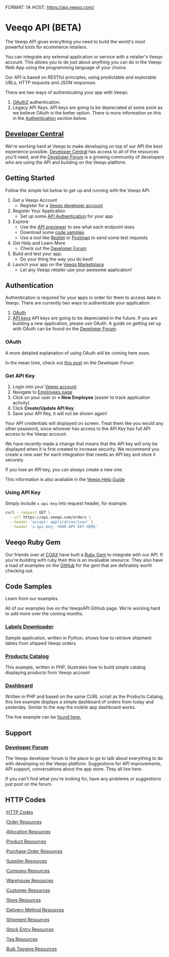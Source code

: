FORMAT: 1A
HOST: https://api.veeqo.com/

# Veeqo API (BETA)

The Veeqo API gives everything you need to build the world's most powerful tools for ecommerce retailers.

You can integrate any external application or service with a retailer's Veeqo account. This allows you to do just about anything you can do in the Veeqo Web App using the programming language of your choice.

Our API is based on RESTful principles, using predictable and explorable URLs, HTTP requests and JSON responses.

There are two ways of authenticating your app with Veeqo:
1. [OAuth2](https://oauth.net/2/) authentication.
2. Legacy API Keys.
API keys are going to be depreciated at some point as we believe OAuth is the better option. There is more information on this in the [Authentication](/#introduction/authentication) section below.


## [Developer Central](https://developer.veeqo.com)

We're working hard at Veeqo to make developing on top of our API the best experience possible. 
[Developer Central](https://developer.veeqo.com) has access to all of the resources you'll need, and the 
[Developer Forum](https://developer-forum.veeqo.com) is a growing community of developers who are using the API and 
building on the Veeqo platform.

## Getting Started

Follow the simple list below to get up and running with the Veeqo API.

1. Get a Veeqo Account
    * Register for a [Veeqo developer account](https://goo.gl/forms/mmGTgzadLvQVS6ml2)
2. Register Your Application
    * Set up some [API Authentication](/#introduction/authentication) for your app
3. Explore
    * Use the [API previewer](/#reference/orders) to see what each endpoint does
    * Download some [code samples](/#introduction/code-samples)
    * Use a tool like [Restlet](https://restlet.com/) or [Postman](https://www.getpostman.com/) to send some test requests
4. Get Help and Learn More  
    * Check out the [Developer Forum](https://developer-forum.veeqo.com)
5. Build and test your app.
    * Do your thing the way you do best!
6. Launch your app on the [Veeqo Marketplace](https://marletplace.veeqo.com)
    * Let any Veeqo retailer use your awesome application!

## Authentication

Authentication is required for your apps in order for them to access data in Veeqo. There are currently two ways to authenticate your application:
1. [OAuth](/#introduction/OAuth)
2. [API keys](/#introduction/Get-API-Key)
API keys are going to be depreciated in the future. If you are building a new application, please use OAuth. A guide on getting set up with OAuth can be found on the [Developer Forum](https://developer-forum.veeqo.com/t/veeqo-now-supports-oauth/95).

### OAuth

A more detailed explanation of using OAuth will be coming here soon. 

In the mean time, check out [this post](https://developer-forum.veeqo.com/t/veeqo-now-supports-oauth/95) on the Developer Forum

### Get API Key

1. Login into your [Veeqo account](https://app.veeqo.com/login)
2. Navigate to [Employees page](https://app.veeqo.com/employees)
3. Click on your user or **+ New Employee** (easier to track application activity)
4. Click **Create/Update API Key**
5. Save your API Key, it will not be shown again!

Your API credentials will displayed on screen. Treat them like you would
any other password, since whoever has access to the API Key has full API access
to the Veeqo account.

We have recently made a change that means that the API key will only be displayed 
when it is first created to increase security. We recommend you create a new user 
for each integration that needs an API key and store it securely.

If you lose an API key, you can always create a new one.

This information is also available in the [Veeqo Help Guide](https://help.veeqo.com/hc/en-us/articles/115005403265-API-Key)

### Using API Key

Simply include `x-api-key` into request header, for example:

```bash
curl --request GET \
  --url https://api.veeqo.com/orders \
  --header 'accept: application/json' \
  --header 'x-api-key: YOUR API KEY HERE'
```
## Veeqo Ruby Gem
Our friends over at [COAX](https://coaxsoft.com/) have built a 
[Ruby Gem](https://github.com/coaxsoft/veeqo_api_ruby)
to integrate with our API. If you're building with ruby then this
is an invaluable resource. They also have a load of examples on the
[GitHub](https://github.com/coaxsoft/veeqo_api_ruby/tree/master/examples)
for the gem that are definately worth checking out.

## Code Samples

Learn from our examples.

All of our examples live on the VeeqoAPI GitHub page. We're working hard to add 
more over the coming months.

### [Labels Downloader](https://github.com/VeeqoAPI/shipment-label-downloader)

Sample application, written in Python, shows how to retrieve shipment lables
from shipped Veeqo orders 

### [Products Catalog](https://github.com/VeeqoAPI/products-list)

This example, written in PHP, illustrates how to build simple catalog
displaying products from Veeqo account

### [Dashboard](https://github.com/VeeqoAPI/dashboard)

Written in PHP and based on the same CURL script as the Products Catalog, 
this live example displays a simple dashboard of orders from today and yesterday.
Similar to the way the mobile app dashboard works. 

The live example can be [found here.](https://veeqo-dashboard.herokuapp.com/)

## Support

### [Developer Forum](https://developer-forum.veeqo.com/)

The Veeqo developer forum is the place to go to talk about everything to do with developing on the Veeqo platform.
Suggestions for API improvements, API support, conversations about the app store. They all live here.

If you can't find what you're looking for, have any problems or suggestions just post on the forum.

## HTTP Codes
:[HTTP Codes](resources/http_codes.md)

:[Order Resources](resources/orders.md)

:[Allocation Resources](resources/allocations.md)

:[Product Resources](resources/products.md)

:[Purchase Order Resources](resources/purchase_orders.md)

:[Supplier Resources](resources/suppliers.md)

:[Company Resources](resources/company.md)

:[Warehouse Resources](resources/warehouses.md)

:[Customer Resources](resources/customers.md)

:[Store Resources](resources/stores.md)

:[Delivery Method Resources](resources/delivery_methods.md)

:[Shipment Resources](resources/shipments.md)

:[Stock Entry Resources](resources/stock_entries.md)

:[Tag Resources](resources/tags.md)

:[Bulk Tagging Resources](resources/bulk_tagging.md)
